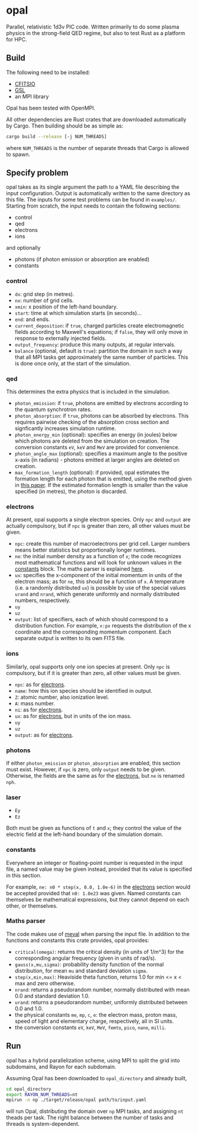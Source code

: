 # opal
Parallel, relativistic 1d3v PIC code. Written primarily to do some plasma physics in the strong-field QED regime, but also to test Rust as a platform for HPC.

## Build

The following need to be installed:
* [CFITSIO](https://heasarc.gsfc.nasa.gov/fitsio/)
* [GSL](https://www.gnu.org/software/gsl/)
* an MPI library

Opal has been tested with OpenMPI.

All other dependencies are Rust crates that are downloaded automatically by Cargo. Then building should be as simple as:

```bash
cargo build --release [-j NUM_THREADS]
```
where `NUM_THREADS` is the number of separate threads that Cargo is allowed to spawn.

## Specify problem
opal takes as its single argument the path to a YAML file describing the input configuration. Output is automatically written to the same directory as this file. The inputs for some test problems can be found in `examples/`. Starting from scratch, the input needs to contain the following sections:

* control
* qed
* electrons
* ions

and optionally

* photons (if photon emission or absorption are enabled)
* constants

### control
* `dx`: grid step (in metres).
* `nx`: number of grid cells.
* `xmin`: x position of the left-hand boundary.
* `start`: time at which simulation starts  (in seconds)...
* `end`: and ends.
* `current_deposition`: if `true`, charged particles create electromagnetic fields according to Maxwell's equations; if `false`, they will only move in response to externally injected fields.
* `output_frequency`: produce this many outputs, at regular intervals.
* `balance` (optional, default is `true`): partition the domain in such a way that all MPI tasks get approximately the same number of particles. This is done once only, at the start of the simulation.

### qed
This determines the extra physics that is included in the simulation.
* `photon_emission`: if `true`, photons are emitted by electrons according to the quantum synchrotron rates.
* `photon_absorption`: if `true`, photons can be absorbed by electrons. This requires pairwise checking of the absorption cross section and signficantly increases simulation runtime.
* `photon_energy_min` (optional): specifies an energy (in joules) below which photons are deleted from the simulation on creation. The conversion constants `eV`, `keV` and `MeV` are provided for convenience.
* `photon_angle_max` (optional): specifies a maximum angle to the positive x-axis (in radians) - photons emitted at larger angles are deleted on creation.
* `max_formation_length` (optional): if provided, opal estimates the formation length for each photon that is emitted, using the method given in [this paper][1]. If the estimated formation length is smaller than the value specified (in metres), the photon is discarded.

### electrons
At present, opal supports a single electron species. Only `npc` and `output` are actually compulsory, but if `npc` is greater than zero, all other values must be given.
* `npc`: create this number of macroelectrons per grid cell. Larger numbers means better statistics but proportionally longer runtimes.
* `ne`: the initial number density as a function of `x`; the code recognizes most mathematical functions and will look for unknown values in the [constants](#constants) block. The maths parser is explained [here](#maths-parser).
* `ux`: specifies the x-component of the initial momentum in units of the electron mass; as for `ne`, this should be a function of `x`. A temperature (i.e. a randomly distributed `ux`) is possible by use of the special values `urand` and `nrand`, which generate uniformly and normally distributed numbers, respectively.
* `uy`
* `uz`
* `output`: list of specifiers, each of which should correspond to a distribution function. For example, `x:px` requests the distribution of the x coordinate and the corresponding momentum component. Each separate output is written to its own FITS file.

### ions
Similarly, opal supports only one ion species at present. Only `npc` is compulsory, but if it is greater than zero, all other values must be given.
* `npc`: as for [electrons](#electrons).
* `name`: how this ion species should be identified in output.
* `Z`: atomic number, also ionization level.
* `A`: mass number.
* `ni`: as for [electrons](#electrons).
* `ux`: as for [electrons](#electrons), but in units of the ion mass.
* `uy`
* `uz`
* `output`: as for [electrons](#electrons).

### photons
If either `photon_emission` or `photon_absorption` are enabled, this section must exist. However, if `npc` is zero, only `output` needs to be given. Otherwise, the fields are the same as for the [electrons](#electrons), but `ne` is renamed `nph`.

### laser
* `Ey`
* `Ez`

Both must be given as functions of `t` and `x`; they control the value of the electric field at the left-hand boundary of the simulation domain.

### constants
Everywhere an integer or floating-point number is requested in the input file, a named value may be given instead, provided that its value is specified in this section.

For example, `ne: n0 * step(x, 0.0, 1.0e-6)` in the [electrons](#electrons) section would be accepted provided that `n0: 1.0e23` was given. Named constants can themselves be mathematical expressions, but they cannot depend on each other, or themselves.

### Maths parser
The code makes use of [meval](https://crates.io/crates/meval) when parsing the input file. In addition to the functions and constants this crate provides, opal provides:
* `critical(omega)`: returns the critical density (in units of 1/m^3) for the corresponding angular frequency (given in units of rad/s).
* `gauss(x,mu,sigma)`: probability density function of the normal distribution, for mean `mu` and standard deviation `sigma`.
* `step(x,min,max)`: Heaviside theta function, returns 1.0 for min <= x < max and zero otherwise.
* `nrand`: returns a pseudorandom number, normally distributed with mean 0.0 and standard deviation 1.0.
* `urand`: returns a pseudorandom number, uniformly distributed between 0.0 and 1.0.
* the physical constants `me`, `mp`, `c`, `e`: the electron mass, proton mass, speed of light and elementary charge, respectively, all in SI units.
* the conversion constants `eV`, `keV`, `MeV`, `femto`, `pico`, `nano`, `milli`.

## Run
opal has a hybrid parallelization scheme, using MPI to split the grid into subdomains, and Rayon for each subdomain.

Assuming Opal has been downloaded to `opal_directory` and already built,

```bash
cd opal_directory
export RAYON_NUM_THREADS=nt
mpirun -n np ./target/release/opal path/to/input.yaml
```
will run Opal, distributing the domain over `np` MPI tasks, and assigning `nt` theads per task. The right balance between the number of tasks and threads is system-dependent.

[1]: https://arxiv.org/abs/1904.07745 "Radiation beaming in the quantum regime (arXiv:1904.07745)"

